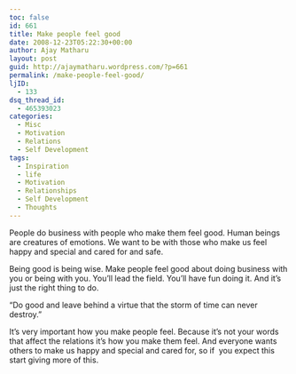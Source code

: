 ```yaml
---
toc: false
id: 661
title: Make people feel good
date: 2008-12-23T05:22:30+00:00
author: Ajay Matharu
layout: post
guid: http://ajaymatharu.wordpress.com/?p=661
permalink: /make-people-feel-good/
ljID:
  - 133
dsq_thread_id:
  - 465393023
categories:
  - Misc
  - Motivation
  - Relations
  - Self Development
tags:
  - Inspiration
  - life
  - Motivation
  - Relationships
  - Self Development
  - Thoughts
---
```

People do business with people who make them feel good. Human beings are creatures of emotions. We want to be with those who make us feel happy and special and cared for and safe.

Being good is being wise. Make people feel good about doing business with you or being with you. You&#8217;ll lead the field. You&#8217;ll have fun doing it. And it&#8217;s just the right thing to do.

&#8220;Do good and leave behind a virtue that the storm of time can never destroy.&#8221;

It&#8217;s very important how you make people feel. Because it&#8217;s not your words that affect the relations it&#8217;s how you make them feel. And everyone wants others to make us happy and special and cared for, so if  you expect this start giving more of this.
